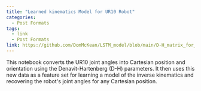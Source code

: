 ```yaml
---
title: "Learned kinematics Model for UR10 Robot"
categories:
  - Post Formats
tags:
  - link
  - Post Formats
link: https://github.com/DomMcKean/LSTM_model/blob/main/D-H_matrix_for_joint_to_Cartisian_conversion.ipynb
---
```


This notebook converts the UR10 joint angles into Cartesian position and orientation using the Denavit-Hartenberg (D-H) parameters.
It then uses this new data as a feature set for learning a model of the inverse 
kinematics and recovering the robot's joint angles for any Cartesian position. 
